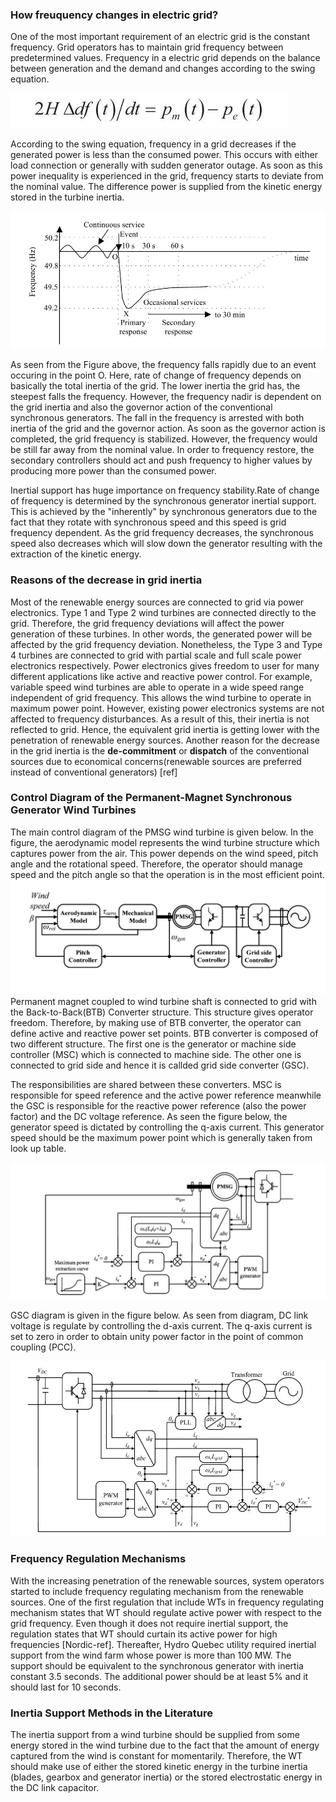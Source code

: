 ### How freuquency changes in electric grid? ###
One of the most important requirement of an electric grid is the constant frequency. Grid operators has to maintain grid frequency between predetermined values. Frequency in a electric grid depends on the balance between generation and the demand and changes according to the swing equation.  

![](Images/swing.JPG)  

According to the swing equation, frequency in a grid decreases if the generated power is less than the consumed power. This occurs with either load connection or generally with sudden generator outage. As soon as this power inequality is experienced in the grid, frequency starts to deviate from the nominal value. The difference power is supplied from the kinetic energy stored in the turbine inertia. 

![](Images/frequencydisturbance.JPG)  

As seen from the Figure above, the frequency falls rapidly due to an event occuring in the point O. Here, rate of change of frequency depends on basically the total inertia of the grid. The lower inertia the grid has, the steepest falls the frequency. However, the frequency nadir is dependent on the grid inertia and also the governor action of the conventional synchronous generators. The fall in the frequency is arrested with both inertia of the grid and the governor action. As soon as the governor action is completed, the grid frequency is stabilized. However, the frequency would be still far away from the nominal value. In order to frequency restore, the secondary controllers should act and push frequency to higher values by producing more power than the consumed power.  

Inertial support has huge importance on frequency stability.Rate of change of frequency is determined by the synchronous generator inertial support. This is achieved by the "inherently" by synchronous generators due to the fact that they rotate with synchronous speed and this speed is grid frequency dependent. As the grid frequency decreases, the synchronous speed also decreases which will slow down the generator resulting with the extraction of the kinetic energy.  

### Reasons of the decrease in grid inertia ###
Most of the renewable energy sources are connected to grid via power electronics. Type 1 and Type 2 wind turbines are connected directly to the grid. Therefore, the grid frequency deviations will affect the power generation of these turbines. In other words, the generated power will be affected by the grid frequency deviation. Nonetheless, the Type 3 and Type 4 turbines are connected to grid with partial scale and full scale power electronics respectively. Power electronics gives freedom to user for many different applications like active and reactive power control. For example, variable speed wind turbines are able to operate in a wide speed range independent of grid frequency. This allows the wind turbine to operate in maximum power point. However, existing power electronics systems are not affected to frequency disturbances. As a result of this, their inertia is not reflected to grid. Hence, the equivalent grid inertia is getting lower with the penetration of renewable energy sources. Another reason for the decrease in the grid inertia is the **de-commitment** or **dispatch** of the conventional sources due to economical concerns(renewable sources are preferred instead of conventional generators) [ref]  

### Control Diagram of the Permanent-Magnet Synchronous Generator Wind Turbines ###

The main control diagram of the PMSG wind turbine is given below. In the figure, the aerodynamic model represents the wind turbine structure which captures power from the air. This power depends on the wind speed, pitch angle and the rotational speed. Therefore, the operator should manage speed and the pitch angle so that the operation is in the most efficient point. 
![](Images/controldiagram.JPG) 
Permanent magnet coupled to wind turbine shaft is connected to grid with the Back-to-Back(BTB) Converter structure. This structure gives operator freedom. Therefore, by making use of BTB converter, the operator can define active and reactive power set points. BTB converter is composed of two different structure. The first one is the generator or machine side controller (MSC) which is connected to machine side. The other one is connected to grid side and hence it is callded grid side converter (GSC).  

The responsibilities are shared between these converters. MSC is responsible for speed reference and the active power reference meanwhile the GSC is responsible for the reactive power reference (also the power factor) and the DC voltage reference. As seen the figure below, the generator speed is dictated by controlling the q-axis current. This generator speed should be the maximum power point which is generally taken from look up table. 

![](Images/MSC.JPG)  

GSC diagram is given in the figure below. As seen from diagram, DC link voltage is regulate by controlling the d-axis current. The q-axis current is set to zero in order to obtain unity power factor in the point of common coupling (PCC). 

![](Images/GSC.JPG)  

### Frequency Regulation Mechanisms ###
With the increasing penetration of the renewable sources, system operators started to include frequency regulating mechanism from the renewable sources. One of the first regulation that include WTs in frequency regulating mechanism states that WT should regulate active power with respect to the grid frequency. Even though it does not require inertial support, the regulation states that WT should curtain its active power for high frequencies [Nordic-ref]. Thereafter, Hydro Quebec utility required inertial support from the wind farm whose power is more than 100 MW. The support should be equivalent to the synchronous generator with inertia constant 3.5 seconds. The additional power should be at least 5% and it should last for 10 seconds. 

### Inertia Support Methods in the Literature ###

The inertia support from a wind turbine should be supplied from some energy stored in the wind turbine due to the fact that the amount of energy captured from the wind is constant for momentarily. Therefore, the WT should make use of either the stored kinetic energy in the turbine inertia (blades, gearbox and generator inertia) or the stored electrostatic energy in the DC link capacitor.  



